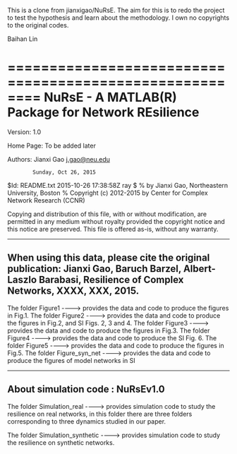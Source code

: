 This is a clone from jianxigao/NuRsE. 
The aim for this is to redo the project to test the hypothesis and learn about the methodology.
I own no copyrights to the original codes.

Baihan Lin

========================================================
 NuRsE - A MATLAB(R) Package for Network REsilience
========================================================

Version:    1.0

Home Page:  To be added later

Authors:    Jianxi Gao               <j.gao@neu.edu>

            Sunday, Oct 26, 2015

$Id: README.txt 2015-10-26 17:38:58Z ray $
%   by Jianxi Gao, Northeastern University, Boston
%   Copyright (c) 2012-2015 by Center for Complex Network Research (CCNR)


Copying and distribution of this file, with or without modification,
are permitted in any medium without royalty provided the copyright
notice and this notice are preserved. This file is offered as-is,
without any warranty.

------------------------------------------------------------------------
When using this data, please cite the original publication:
Jianxi Gao, Baruch Barzel,  Albert-Laszlo Barabasi, Resilience of Complex Networks, XXXX, XXX, 2015.
------------------------------------------------------------------------


The folder Figure1 ----> provides the data and code to produce the
                         figures in Fig.1.
The folder Figure2 ----> provides the data and code to produce the 
                         figures in Fig.2, and SI Figs. 2, 3 and 4.
The folder Figure3 ----> provides the data and code to produce the 
                         figures in Fig.3.
The folder Figure4 ----> provides the data and code to produce the 
                         SI Fig. 6.
The folder Figure5 ----> provides the data and code to produce the 
                         figures in Fig.5.
The folder Figure_syn_net ----> provides the data and code to produce 
                         the figures of model networks in SI

------------------------------------------------------------------------
About simulation code : NuRsEv1.0 
------------------------------------------------------------------------

The folder Simulation_real ----> provides simulation code to study the 
                  resilience on real networks, in this folder there are 
                  three folders corresponding to three dynamics studied 
                  in our paper.

The folder Simulation_synthetic ----> provides simulation code to study 
                  the resilience on synthetic networks.

